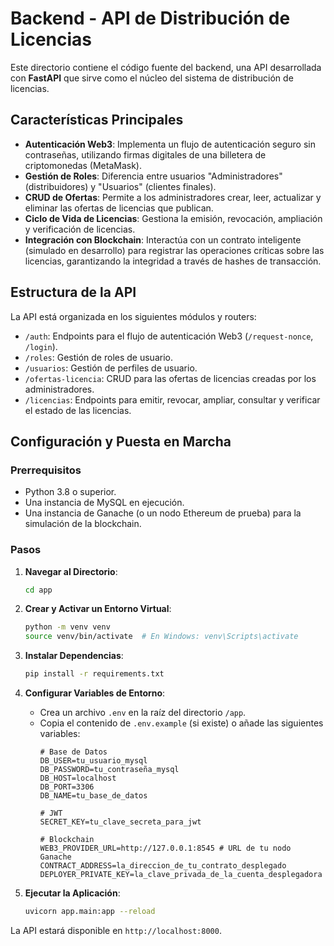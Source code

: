 # Backend - API de Distribución de Licencias

Este directorio contiene el código fuente del backend, una API desarrollada con **FastAPI** que sirve como el núcleo del sistema de distribución de licencias.

## Características Principales

-   **Autenticación Web3**: Implementa un flujo de autenticación seguro sin contraseñas, utilizando firmas digitales de una billetera de criptomonedas (MetaMask).
-   **Gestión de Roles**: Diferencia entre usuarios "Administradores" (distribuidores) y "Usuarios" (clientes finales).
-   **CRUD de Ofertas**: Permite a los administradores crear, leer, actualizar y eliminar las ofertas de licencias que publican.
-   **Ciclo de Vida de Licencias**: Gestiona la emisión, revocación, ampliación y verificación de licencias.
-   **Integración con Blockchain**: Interactúa con un contrato inteligente (simulado en desarrollo) para registrar las operaciones críticas sobre las licencias, garantizando la integridad a través de hashes de transacción.

## Estructura de la API

La API está organizada en los siguientes módulos y routers:

-   `/auth`: Endpoints para el flujo de autenticación Web3 (`/request-nonce`, `/login`).
-   `/roles`: Gestión de roles de usuario.
-   `/usuarios`: Gestión de perfiles de usuario.
-   `/ofertas-licencia`: CRUD para las ofertas de licencias creadas por los administradores.
-   `/licencias`: Endpoints para emitir, revocar, ampliar, consultar y verificar el estado de las licencias.

## Configuración y Puesta en Marcha

### Prerrequisitos

-   Python 3.8 o superior.
-   Una instancia de MySQL en ejecución.
-   Una instancia de Ganache (o un nodo Ethereum de prueba) para la simulación de la blockchain.

### Pasos

1.  **Navegar al Directorio**:
    ```bash
    cd app
    ```

2.  **Crear y Activar un Entorno Virtual**:
    ```bash
    python -m venv venv
    source venv/bin/activate  # En Windows: venv\Scripts\activate
    ```

3.  **Instalar Dependencias**:
    ```bash
    pip install -r requirements.txt
    ```

4.  **Configurar Variables de Entorno**:
    -   Crea un archivo `.env` en la raíz del directorio `/app`.
    -   Copia el contenido de `.env.example` (si existe) o añade las siguientes variables:
        ```env
        # Base de Datos
        DB_USER=tu_usuario_mysql
        DB_PASSWORD=tu_contraseña_mysql
        DB_HOST=localhost
        DB_PORT=3306
        DB_NAME=tu_base_de_datos

        # JWT
        SECRET_KEY=tu_clave_secreta_para_jwt

        # Blockchain
        WEB3_PROVIDER_URL=http://127.0.0.1:8545 # URL de tu nodo Ganache
        CONTRACT_ADDRESS=la_direccion_de_tu_contrato_desplegado
        DEPLOYER_PRIVATE_KEY=la_clave_privada_de_la_cuenta_desplegadora
        ```

5.  **Ejecutar la Aplicación**:
    ```bash
    uvicorn app.main:app --reload
    ```

La API estará disponible en `http://localhost:8000`.

